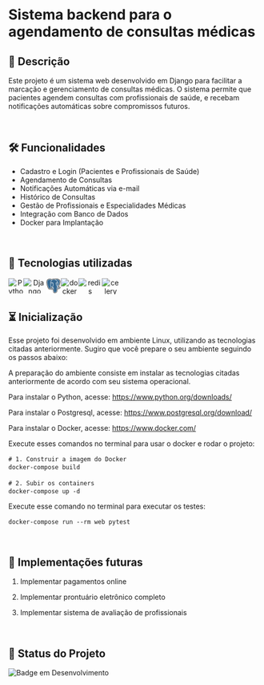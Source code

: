 # Sistema backend para o agendamento de consultas médicas

## 📖  Descrição

Este projeto é um sistema web desenvolvido em Django para facilitar a marcação e gerenciamento de consultas médicas. 
O sistema permite que pacientes agendem consultas com profissionais de saúde, e 
recebam notificações automáticas sobre compromissos futuros.

<br/>

## 🛠️ Funcionalidades

- Cadastro e Login (Pacientes e Profissionais de Saúde)
- Agendamento de Consultas
- Notificações Automáticas via e-mail
- Histórico de Consultas
- Gestão de Profissionais e Especialidades Médicas
- Integração com Banco de Dados
- Docker para Implantação
<br/>

## 📡 Tecnologias utilizadas 
<div align="center"> 
<img align="left" alt="Python" height="30" width="30" src="https://s3.dualstack.us-east-2.amazonaws.com/pythondotorg-assets/media/files/python-logo-only.svg">
<img align="left" alt="Django" height="30" width="45" src="https://static.djangoproject.com/img/logos/django-logo-negative.svg">
<img align="left" alt="Postgresql" height="30" width="30" src="https://raw.githubusercontent.com/devicons/devicon/master/icons/postgresql/postgresql-original.svg">
<img align="left" alt="docker" height="32" width="35" src="https://github.com/user-attachments/assets/6198150a-b145-449c-ad48-cc12f138bd95">
<img align="left" alt="redis" height="38" width="47" src="https://github.com/user-attachments/assets/0f604e51-e697-4358-b3b5-7f002b52ec58">
<img align="left" alt="celery" height="32" width="35" src="https://docs.celeryq.dev/en/stable/_static/celery_512.png">
</div>
<br/><br/>

## ⏳ Inicialização

Esse projeto foi desenvolvido em ambiente Linux, utilizando as tecnologias citadas anteriormente. Sugiro que você prepare o seu ambiente seguindo os passos abaixo:

A preparação do ambiente consiste em instalar as tecnologias citadas anteriormente de acordo com seu sistema operacional.

Para instalar o Python, acesse: https://www.python.org/downloads/

Para instalar o Postgresql, acesse: https://www.postgresql.org/download/

Para instalar o Docker, acesse: https://www.docker.com/

Execute esses comandos no terminal para usar o docker e rodar o projeto:
```
# 1. Construir a imagem do Docker
docker-compose build

# 2. Subir os containers
docker-compose up -d
```
Execute esse comando no terminal para executar os testes:
```
docker-compose run --rm web pytest
```

<br/>

## 🔮 Implementações futuras
1. Implementar pagamentos online

2. Implementar prontuário eletrônico completo

3. Implementar sistema de avaliação de profissionais

<br/>

## 🔎 Status do Projeto

![Badge em Desenvolvimento](https://img.shields.io/badge/Status-Em%20Desenvolvimento-green)
